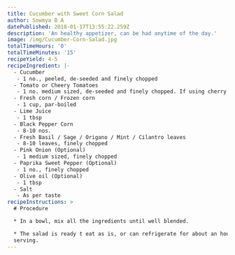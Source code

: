 ```yaml
---
title: Cucumber with Sweet Corn Salad
author: Sowmya B A
datePublished: 2018-01-17T13:55:22.259Z
description: 'An healthy appetizer, can be had anytime of the day.'
image: /img/Cucumber-Corn-Salad.jpg
totalTimeHours: '0'
totalTimeMinutes: '15'
recipeYield: 4-5
recipeIngredient: |-
  - Cucumber
   - 1 no., peeled, de-seeded and finely chopped
  - Tomato or Cheery Tomatoes
   - 1 no. medium sized, de-seeded and finely chopped. If using cherry tomatoes, 8-10 nos. of it. Just cut them to 4 pieces each
  - Fresh corn / Frozen corn
   - 1 cup, par-boiled
  - Lime Juice
   - 1 tbsp
  - Black Pepper Corn
   - 8-10 nos.
  - Fresh Basil / Sage / Origano / Mint / Cilantro leaves
   - 8-10 leaves, finely chopped
  - Pink Onion (Optional)
   - 1 medium sized, finely chopped
  - Paprika Sweet Pepper (Optional)
   - 1 no., finely chopped
  - Olive oil (Optional)
   - 1 tbsp
  - Salt
   - As per taste
recipeInstructions: >
  # Procedure

  * In a bowl, mix all the ingredients until well blended.

  * The salad is ready t eat as is, or can refrigerate for about an hour before
  serving.
---
```




